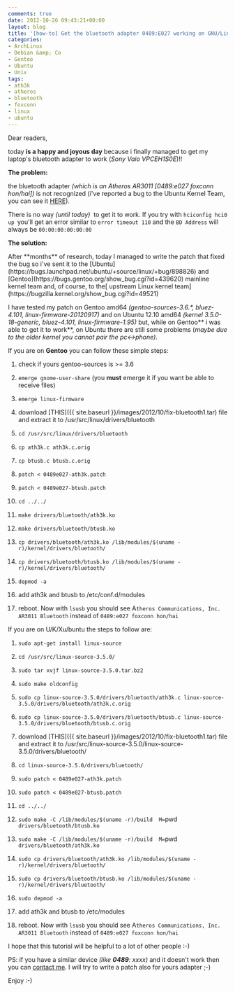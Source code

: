 ```yaml
---
comments: true
date: 2012-10-26 09:43:21+00:00
layout: blog
title: '[how-to] Get the bluetooth adapter 0489:E027 working on GNU/Linux'
categories:
- ArchLinux
- Debian &amp; Co
- Gentoo
- Ubuntu
- Unix
tags:
- ath3k
- atheros
- bluetooth
- foxconn
- linux
- ubuntu
---
```


Dear readers,

today **is a happy and joyous day** because i finally managed to get my laptop's bluetooth adapter to work (_Sony Vaio VPCEH1S0E_)!!

**The problem:**

the bluetooth adapter _(which is an Atheros AR3011 [0489:e027 foxconn hon/hai])_ is not recognized (i've reported a bug to the Ubuntu Kernel Team, you can see it [HERE](https://bugs.launchpad.net/ubuntu/+source/linux/+bug/898826)).

There is no way _(until today)_  to get it to work. If you try with `hciconfig hci0 up `you'll get an error similar to `error timeout 110` and the `BD Address` will always be `00:00:00:00:00:00`

**The solution:**

<!-- more -->After **months** of research, today I managed to write the patch that fixed the bug so i've sent it to the [Ubuntu](https://bugs.launchpad.net/ubuntu/+source/linux/+bug/898826) and [Gentoo](https://bugs.gentoo.org/show_bug.cgi?id=439620) mainline kernel team and, of course, to the[ upstream Linux kernel team](https://bugzilla.kernel.org/show_bug.cgi?id=49521)

I have tested my patch on Gentoo amd64 _(gentoo-sources-3.6.*, bluez-4.101, linux-firmware-20120917)_ and on Ubuntu 12.10 amd64 _(kernel 3.5.0-18-generic, bluez-4.101, linux-firmware-1.95)_ but, while on Gentoo** i was able to get it to work**, on Ubuntu there are still some problems (_maybe due to the older kernel_ _you cannot pair the pc<->phone)_.

If you are on **Gentoo** you can follow these simple steps:



	
  1. check if yours gentoo-sources is >= 3.6

	
  2. `emerge gnome-user-share` (you **must** emerge it if you want be able to receive files)

	
  3. `emerge linux-firmware`

	
  4. download [THIS]({{ site.baseurl }}/images/2012/10/fix-bluetooth1.tar) file and extract it to /usr/src/linux/drivers/bluetooth

	
  5. `cd /usr/src/linux/drivers/bluetooth`

	
  6. `cp ath3k.c ath3k.c.orig`

	
  7. `cp btusb.c btusb.c.orig`

	
  8. `patch < 0489e027-ath3k.patch`

	
  9. `patch < 0489e027-btusb.patch`

	
  10. `cd ../../`

	
  11. `make drivers/bluetooth/ath3k.ko`

	
  12. `make drivers/bluetooth/btusb.ko`

	
  13. `cp drivers/bluetooth/ath3k.ko /lib/modules/$(uname -r)/kernel/drivers/bluetooth/`

	
  14. `cp drivers/bluetooth/btusb.ko /lib/modules/$(uname -r)/kernel/drivers/bluetooth/`

	
  15. `depmod -a`

	
  16. add ath3k and btusb to /etc/conf.d/modules

	
  17. reboot. Now with `lsusb` you should see A`theros Communications, Inc. AR3011 Bluetooth` instead of `0489:e027 foxconn hon/hai`


If you are on U/K/Xu/buntu the steps to follow are:

	
  1. `sudo apt-get install linux-source`

	
  2. `cd /usr/src/linux-source-3.5.0/`

	
  3. `sudo tar xvjf linux-source-3.5.0.tar.bz2`

	
  4. `sudo make oldconfig`

	
  5. `sudo cp linux-source-3.5.0/drivers/bluetooth/ath3k.c linux-source-3.5.0/drivers/bluetooth/ath3k.c.orig`

	
  6. `sudo cp linux-source-3.5.0/drivers/bluetooth/btusb.c linux-source-3.5.0/drivers/bluetooth/btusb.c.orig`

	
  7. download [THIS]({{ site.baseurl }}/images/2012/10/fix-bluetooth1.tar) file and extract it to /usr/src/linux-source-3.5.0/linux-source-3.5.0/drivers/bluetooth/

	
  8. `cd linux-source-3.5.0/drivers/bluetooth/`

	
  9. `sudo patch < 0489e027-ath3k.patch`

	
  10. `sudo patch < 0489e027-btusb.patch`

	
  11. `cd ../../`

	
  12. `sudo make -C /lib/modules/$(uname -r)/build  M=`pwd` drivers/bluetooth/btusb.ko`

	
  13. `sudo make -C /lib/modules/$(uname -r)/build  M=`pwd` drivers/bluetooth/ath3k.ko`

	
  14. `sudo cp drivers/bluetooth/ath3k.ko /lib/modules/$(uname -r)/kernel/drivers/bluetooth/`

	
  15. `sudo cp drivers/bluetooth/btusb.ko /lib/modules/$(uname -r)/kernel/drivers/bluetooth/`

	
  16. `sudo depmod -a`

	
  17. add ath3k and btusb to /etc/modules

	
  18. reboot. Now with `lsusb` you should see A`theros Communications, Inc. AR3011 Bluetooth` instead of `0489:e027 foxconn hon/hai`


I hope that this tutorial will be helpful to a lot of other people :-)

PS: if you have a similar device _(like **0489**: xxxx)_ and it doesn't work then you can [contact me](http://www.polslinux.it/contattami/). I will try to write a patch also for yours adapter ;-)

Enjoy :-)
